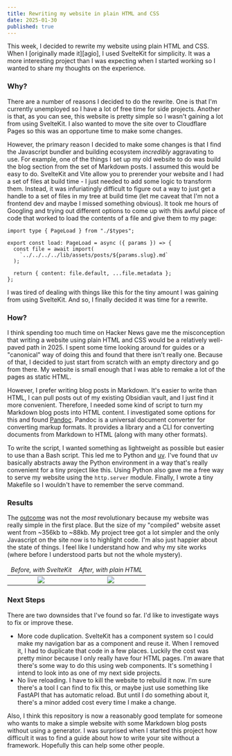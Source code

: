 ```yaml
---
title: Rewriting my website in plain HTML and CSS
date: 2025-01-30
published: true
---
```


This week, I decided to rewrite my website using plain HTML and CSS. When I [originally made
it][agio], I used SvelteKit for simplicity. It was a more interesting project than I was expecting
when I started working so I wanted to share my thoughts on the experience.

### Why?

There are a number of reasons I decided to do the rewrite. One is that I'm currently unemployed so I
have a lot of free time for side projects. Another is that, as you can see, this website is pretty
simple so I wasn't gaining a lot from using SvelteKit. I also wanted to move the site over to
Cloudflare Pages so this was an opportune time to make some changes.

However, the primary reason I decided to make some changes is that I find the Javascript bundler and
building ecosystem _incredibly_ aggravating to use. For example, one of the things I set up my old
website to do was build the blog section from the set of Markdown posts. I assumed this would be
easy to do. SvelteKit and Vite allow you to prerender your website and I had a set of files at build
time - I just needed to add some logic to transform them. Instead, it was infuriatingly difficult to
figure out a way to just get a handle to a set of files in my tree at build time (let me caveat that
I'm not a frontend dev and maybe I missed something obvious). It took me hours of Googling and
trying out different options to come up with this awful piece of code that worked to load the
contents of a file and give them to my page:

```
import type { PageLoad } from "./$types";

export const load: PageLoad = async ({ params }) => {
  const file = await import(
    `../../../../lib/assets/posts/${params.slug}.md`
  );

  return { content: file.default, ...file.metadata };
};
```

I was tired of dealing with things like this for the tiny amount I was gaining from using SvelteKit.
And so, I finally decided it was time for a rewrite.

### How?

I think spending too much time on Hacker News gave me the misconception that writing a website using
plain HTML and CSS would be a relatively well-paved path in 2025. I spent some time looking around
for guides or a "canonical" way of doing this and found that there isn't really one. Because of
that, I decided to just start from scratch with an empty directory and go from there. My website is
small enough that I was able to remake a lot of the pages as static HTML.

However, I prefer writing blog posts in Markdown. It's easier to write than HTML, I can pull posts
out of my existing Obsidian vault, and I just find it more convenient. Therefore, I needed some kind
of script to turn my Markdown blog posts into HTML content. I investigated some options for this and
found [Pandoc][pandoc]. Pandoc is a universal document converter for converting markup formats. It
provides a library and a CLI for converting documents from Markdown to HTML (along with many other
formats).

To write the script, I wanted something as lightweight as possible but easier to use than a Bash
script. This led me to Python and [uv][uv]. I've found that uv basically abstracts away the Python
environment in a way that's really convenient for a tiny project like this. Using Python also gave
me a free way to serve my website using the `http.server` module. Finally, I wrote a tiny Makefile
so I wouldn't have to remember the serve command.

### Results

The [outcome][repo] was not the _most_ revolutionary because my website was really simple in the
first place. But the size of my "compiled" website asset went from ~356kb to ~88kb. My project tree
got a lot simpler and the only Javascript on the site now is to highlight code. I'm also just
happier about the state of things. I feel like I understand how and why my site works (where before
I understood parts but not the whole mystery).

<table>
  <thead style="vertical-align: bottom; text-align: center;">
    <tr>
      <td><i class="subtext" style="font-size: 14px;">Before, with SvelteKit</i></td>
      <td><i class="subtext" style="font-size: 14px;">After, with plain HTML</i></td>
    </tr>
  </thead>
  <tbody style="vertical-align: top; text-align: center;">
    <tr>
      <td><img src="./before.png" /></td>
      <td><img src="./after.png" /></td>
  </tbody>
</table>

### Next Steps

There are two downsides that I've found so far. I'd like to investigate ways to fix or improve
these.

- More code duplication. SvelteKit has a component system so I could make my navigation bar as a
  component and reuse it. When I removed it, I had to duplicate that code in a few places. Luckily
  the cost was pretty minor because I only really have four HTML pages. I'm aware that there's some
  way to do this using web components. It's something I intend to look into as one of my next side
  projects.
- No live reloading. I have to kill the website to rebuild it now. I'm sure there's a tool I can
  find to fix this, or maybe just use something like FastAPI that has automatic reload. But until I
  do something about it, there's a minor added cost every time I make a change.

Also, I think this repository is now a reasonably good template for someone who wants to make a
simple website with some Markdown blog posts without using a generator. I was surprised when I
started this project how difficult it was to find a guide about how to write your site without a
framework. Hopefully this can help some other people.


[pandoc]: https://pandoc.org/
[uv]: https://docs.astral.sh/uv/
[repo]: https://github.com/summii/sumeet.dev